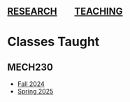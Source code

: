 [RESEARCH](publications)        [TEACHING](teaching.md)
---

# Classes Taught

## MECH230

- [Fall 2024](08-2024-dynamics/homepage.md)
- [Spring 2025](https://mech230.github.io)